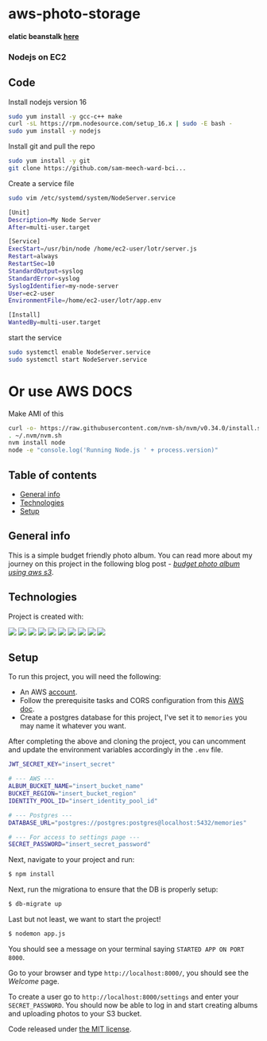 # aws-photo-storage
#### elatic beanstalk [here](https://github.com/Ananyojha/aws-photo-storage/blob/master/Elastic-beanstalk.md)

### Nodejs on EC2

## Code

Install nodejs version 16

```sh
sudo yum install -y gcc-c++ make
curl -sL https://rpm.nodesource.com/setup_16.x | sudo -E bash -
sudo yum install -y nodejs
```

Install git and pull the repo

```sh
sudo yum install -y git
git clone https://github.com/sam-meech-ward-bci...
```
Create a service file

```sh
sudo vim /etc/systemd/system/NodeServer.service
```

```sh
[Unit]
Description=My Node Server
After=multi-user.target

[Service]
ExecStart=/usr/bin/node /home/ec2-user/lotr/server.js
Restart=always
RestartSec=10
StandardOutput=syslog
StandardError=syslog
SyslogIdentifier=my-node-server
User=ec2-user
EnvironmentFile=/home/ec2-user/lotr/app.env

[Install]
WantedBy=multi-user.target
```

start the service

```sh
sudo systemctl enable NodeServer.service
sudo systemctl start NodeServer.service
```

# Or use AWS DOCS
Make AMI of this

```sh
curl -o- https://raw.githubusercontent.com/nvm-sh/nvm/v0.34.0/install.sh | bash
. ~/.nvm/nvm.sh
nvm install node
node -e "console.log('Running Node.js ' + process.version)"
```

## Table of contents
* [General info](#general-info)
* [Technologies](#technologies)
* [Setup](#setup)

## General info
This is a simple budget friendly photo album. You can read more about my journey on this project in the following blog post - _[budget photo album using aws s3](https://beltranca.medium.com/budget-photo-album-using-aws-s3-fbef342b2bcf)_.

## Technologies
Project is created with:

 ![](https://img.shields.io/badge/Cloud-AWS-informational?style=flat&logo=amazon&logoColor=white&color=2bbc8a)
 ![](https://img.shields.io/badge/CSS-Bulma-informational?style=flat&logo=bulma&logoColor=white&color=2bbc8a)
 ![](https://img.shields.io/badge/Code-JavaScript-informational?style=flat&logo=JavaScript&logoColor=white&color=2bbc8a)
 ![](https://img.shields.io/badge/JS%20framework-Galleria-informational?style=flat&logo=google&logoColor=white&color=2bbc8a)
 ![](https://img.shields.io/badge/Node.js-V11.2.0-informational?style=flat&logo=node.js&logoColor=white&color=2bbc8a)
 ![](https://img.shields.io/badge/Paas%20hosting-Heroku-informational?style=flat&logo=heroku&logoColor=white&color=2bbc8a)
 ![](https://img.shields.io/badge/PostgreSQL-V12.2-informational?style=flat&logo=postgresql&logoColor=white&color=2bbc8a)
 ![](https://img.shields.io/badge/Tools-NPM-informational?style=flat&logo=npm&logoColor=white&color=2bbc8a)
 ![](https://img.shields.io/badge/Tools-VSCode-informational?style=flat&logo=visual-studio-code&logoColor=white&color=2bbc8a)
 ![](https://img.shields.io/badge/Tools-TablePlus-informational?style=flat&logo=&logoColor=white&color=2bbc8a)


## Setup
To run this project, you will need the following:
- An AWS [account](https://aws.amazon.com/premiumsupport/knowledge-center/create-and-activate-aws-account/).
- Follow the prerequisite tasks and CORS configuration from this [AWS doc](https://docs.aws.amazon.com/sdk-for-javascript/v2/developer-guide/s3-example-photo-album.html).
- Create a postgres database for this project, I've set it to `memories` you may name it whatever you want.

After completing the above and cloning the project, you can uncomment and update the environment variables accordingly in the `.env` file.
```bash
JWT_SECRET_KEY="insert_secret"

# --- AWS ---
ALBUM_BUCKET_NAME="insert_bucket_name"
BUCKET_REGION="insert_bucket_region"
IDENTITY_POOL_ID="insert_identity_pool_id"

# --- Postgres ---
DATABASE_URL="postgres://postgres:postgres@localhost:5432/memories"

# --- For access to settings page ---
SECRET_PASSWORD="insert_secret_password"

```

Next, navigate to your project and run:
```bash
$ npm install
```

Next, run the migrationa to ensure that the DB is properly setup:
```bash
$ db-migrate up
```

Last but not least, we want to start the project!
```bash
$ nodemon app.js
```

You should see a message on your terminal saying `STARTED APP ON PORT 8000`.

Go to your browser and type `http://localhost:8000/`, you should see the _Welcome_ page.

To create a user go to `http://localhost:8000/settings` and enter your `SECRET_PASSWORD`. You should now be able to log in and start creating albums and uploading photos to your S3 bucket.

Code released under [the MIT license](https://github.com/c-beltran/aws-photo-storage/blob/master/LICENSE).

